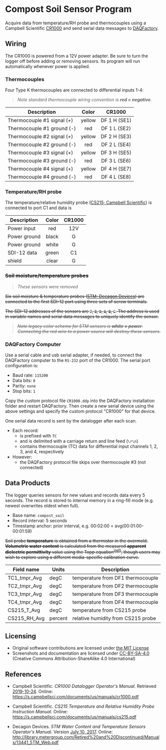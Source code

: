 # Compost Soil Sensor Program

Acquire data from temperature/RH probe and thermocouples using a
Campbell Scientific [CR1000](https://www.campbellsci.com/cr1000) and send
serial data messages to [DAQFactory](https://www.azeotech.com/).


## Wiring

The CR1000 is powered from a 12V power adapter. Be sure to turn the logger off
before adding or removing sensors. Its program will run automatically whenever
power is applied.

### Thermocouples

Four Type K thermocouples are connected to differential inputs 1-4:

> *Note standard thermocouple wiring convention is **red = negative**.*

| Description                | Color  | CR1000 |
|----------------------------|:------:|:------------:|
| Thermocouple #1 signal (+) | yellow | DF 1 H (SE1) |
| Thermocouple #1 ground (-) | red    | DF 1 L (SE2) |
| Thermocouple #2 signal (+) | yellow | DF 2 H (SE3) |
| Thermocouple #2 ground (-) | red    | DF 2 L (SE4) |
| Thermocouple #3 signal (+) | yellow | DF 3 H (SE5) |
| Thermocouple #3 ground (-) | red    | DF 3 L (SE6) |
| Thermocouple #4 signal (+) | yellow | DF 4 H (SE7) |
| Thermocouple #4 ground (-) | red    | DF 4 L (SE8) |

### Temperature/RH probe

The temperature/relative humidity probe ([CS215; Campbell Scientific](https://www.campbellsci.com/cs215-l))
is connected to port C1 and data is 

| Description  | Color  | CR1000 |
|--------------|:------:|:------:|
| Power input  | red    | 12V    |
| Power ground | black  | G      |
| Power ground | white  | G      |
| SDI-12 data  | green  | C1     |
| shield       | clear  | G      |

### ~~Soil moisture/temperature probes~~

> *These sensors were removed*

~~Six soil moisture & temperature probes
([5TM; Decagon Devices](https://web.archive.org/web/20150512214403/http://www.decagon.com/products/soils/volumetric-water-content-sensors/5tm-vwc-temp))
are connected to the first SDI-12 port using three sets of screw terminals.~~

~~The SDI-12 addresses of the sensors are `7`, `8`, `9`, `A`, `B`, `C`. The
address is used in variable names and serial data messages to uniquely identify
the sensor.~~

> ~~*Note legacy color scheme for 5TM sensors is **white = power**. Connecting
> the red wire to a power source will destroy these sensors.*~~

### DAQFactory Computer

Use a serial cable and usb serial adapter, if needed, to connect the DAQFactory
computer to the `RS-232` port of the CR1000. The serial port configuration is:
* Baud rate: `115200`
* Data bits: `8`
* Parity: `none`
* Stop bits: `1`

Copy the custom protocol file `CR1000.ddp` into the DAQFactory installation folder
and restart DAQFactory. Then create a new serial device using the above settings
and specify the custom protocol "CR1000" for that device.

One serial data record is sent by the datalogger after each scan.

* Each record:
    * is prefixed with `TC`
    * and is delimited with a carriage return and line feed (`\r\n`)
	* contains thermocouple (TC) data for differential input channels
  1, 2, 3, and 4, respectively
* However:
    * the DAQFactory protocol file skips over thermocouple #3 (not connected)

## Data Products

The logger queries sensors for new values and records data every 5 seconds.
The record is stored to internal memory
in a ring-fill mode (e.g. newest overwrites oldest when full).

* Base name: `compost_soil`
* Record interval: 5 seconds
* Timestamp anchor: prior interval, e.g. 00:02:00 = avg(00:01:00-00:01:59)

~~Soil probe **temperature** is obtained from a thermistor in the overmold.
**Volumetric water content** is calculated from the measured **apparent
dielectric permittivity** value using the Topp equation<sup>[[ref](#user-manual)]</sup>,
though users may wish to explore using a different media-specific calibration
curve.~~


| Field name    | Units   | Description |
|---------------|---------|-------------|
| TC1_tmpr_Avg  | degC    | temperature from DF1 thermocouple |
| TC2_tmpr_Avg  | degC    | temperature from DF2 thermocouple |
| TC3_tmpr_Avg  | degC    | temperature from DF3 thermocouple |
| TC4_tmpr_Avg  | degC    | temperature from DF4 thermocouple |
| CS215_T_Avg   | degC    | temperature from CS215 probe      |
| CS215_RH_Avg  | percent | relative humidity from CS215 probe |


## Licensing

* Original software contributions are licensed under
  [the MIT License](https://opensource.org/licenses/MIT)
* Screenshots and documentation are licensed under
  [CC-BY-SA-4.0](https://creativecommons.org/licenses/by-sa/4.0/) (Creative
  Commons Attribution-ShareAlike 4.0 International)


## References

* Campbell Scientific. *CR1000 Datalogger Operator's Manual.* Retrieved
  [2019-10-24](http://web.archive.org/web/20191025003939/https://s.campbellsci.com/documents/us/manuals/cr1000.pdf).
  Online: <https://s.campbellsci.com/documents/us/manuals/cr1000.pdf>

* Campbell Scientific. *CS215 Temperature and Relative Humidity Probe Instruction
  Manual.* Online: <https://s.campbellsci.com/documents/us/manuals/cs215.pdf>

* <a name="user-manual" />Decagon Devices. *5TM Water Content and Temperature
  Sensors Operator's Manual.* Version [July 10, 2017](https://web.archive.org/web/20171006170216/http://manuals.decagon.com/Manuals/13441_5TM_Web.pdf).
  Online: <http://library.metergroup.com/Retired%20and%20Discontinued/Manuals/13441_5TM_Web.pdf>


